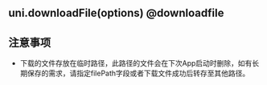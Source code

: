 ## uni.downloadFile(options) @downloadfile

<!-- UTSAPIJSON.downloadFile.description -->

<!-- UTSAPIJSON.downloadFile.param -->

<!-- UTSAPIJSON.downloadFile.returnValue -->

<!-- UTSAPIJSON.downloadFile.example -->

<!-- UTSAPIJSON.downloadFile.compatibility -->

<!-- UTSAPIJSON.downloadFile.tutorial -->

<!-- UTSAPIJSON.download-file.example -->

<!-- UTSAPIJSON.general_type.name -->

<!-- UTSAPIJSON.general_type.param -->

## 注意事项

* 下载的文件存放在临时路径，此路径的文件会在下次App启动时删除，如有长期保存的需求，请指定filePath字段或者下载文件成功后转存至其他路径。
